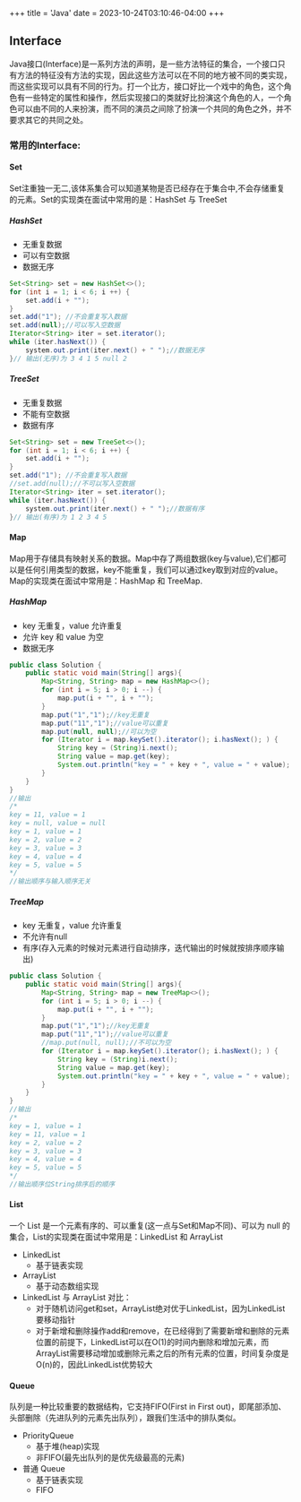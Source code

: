 +++
title = 'Java'
date = 2023-10-24T03:10:46-04:00
+++

## Interface
Java接口(Interface)是一系列方法的声明，是一些方法特征的集合，一个接口只有方法的特征没有方法的实现，因此这些方法可以在不同的地方被不同的类实现，而这些实现可以具有不同的行为。打一个比方，接口好比一个戏中的角色，这个角色有一些特定的属性和操作，然后实现接口的类就好比扮演这个角色的人，一个角色可以由不同的人来扮演，而不同的演员之间除了扮演一个共同的角色之外，并不要求其它的共同之处。

### 常用的Interface:

#### Set
Set注重独一无二,该体系集合可以知道某物是否已经存在于集合中,不会存储重复的元素。Set的实现类在面试中常用的是：HashSet 与 TreeSet

##### HashSet
- 无重复数据
- 可以有空数据
- 数据无序

```java
Set<String> set = new HashSet<>();
for (int i = 1; i < 6; i ++) {
    set.add(i + "");
}
set.add("1"); //不会重复写入数据
set.add(null);//可以写入空数据
Iterator<String> iter = set.iterator();
while (iter.hasNext()) {
    system.out.print(iter.next() + " ");//数据无序 
}// 输出(无序)为 3 4 1 5 null 2
```

##### TreeSet
- 无重复数据
- 不能有空数据
- 数据有序

```java
Set<String> set = new TreeSet<>();
for (int i = 1; i < 6; i ++) {
    set.add(i + "");
}
set.add("1"); //不会重复写入数据
//set.add(null);//不可以写入空数据
Iterator<String> iter = set.iterator();
while (iter.hasNext()) {
    system.out.print(iter.next() + " ");//数据有序
}// 输出(有序)为 1 2 3 4 5
```


#### Map
Map用于存储具有映射关系的数据。Map中存了两组数据(key与value),它们都可以是任何引用类型的数据，key不能重复，我们可以通过key取到对应的value。Map的实现类在面试中常用是：HashMap 和 TreeMap.

##### HashMap
- key 无重复，value 允许重复
- 允许 key 和 value 为空
- 数据无序
```java
public class Solution {
    public static void main(String[] args){
        Map<String, String> map = new HashMap<>();
        for (int i = 5; i > 0; i --) {
            map.put(i + "", i + "");
        }
        map.put("1","1");//key无重复
        map.put("11","1");//value可以重复
        map.put(null, null);//可以为空
        for (Iterator i = map.keySet().iterator(); i.hasNext(); ) {
            String key = (String)i.next();
            String value = map.get(key);
            System.out.println("key = " + key + ", value = " + value);
        }
    }
}
//输出
/*
key = 11, value = 1
key = null, value = null
key = 1, value = 1
key = 2, value = 2
key = 3, value = 3
key = 4, value = 4
key = 5, value = 5
*/
//输出顺序与输入顺序无关
```

##### TreeMap
- key 无重复，value 允许重复
- 不允许有null
- 有序(存入元素的时候对元素进行自动排序，迭代输出的时候就按排序顺序输出)
```java
public class Solution {
    public static void main(String[] args){
        Map<String, String> map = new TreeMap<>();
        for (int i = 5; i > 0; i --) {
            map.put(i + "", i + "");
        }
        map.put("1","1");//key无重复
        map.put("11","1");//value可以重复
        //map.put(null, null);//不可以为空
        for (Iterator i = map.keySet().iterator(); i.hasNext(); ) {
            String key = (String)i.next();
            String value = map.get(key);
            System.out.println("key = " + key + ", value = " + value);
        }
    }
}
//输出
/*
key = 1, value = 1
key = 11, value = 1
key = 2, value = 2
key = 3, value = 3
key = 4, value = 4
key = 5, value = 5
*/
//输出顺序位String排序后的顺序
```

#### List
一个 List 是一个元素有序的、可以重复(这一点与Set和Map不同)、可以为 null 的集合，List的实现类在面试中常用是：LinkedList 和 ArrayList
- LinkedList
    - 基于链表实现
- ArrayList
    - 基于动态数组实现
- LinkedList 与 ArrayList 对比：
    - 对于随机访问get和set，ArrayList绝对优于LinkedList，因为LinkedList要移动指针
    - 对于新增和删除操作add和remove，在已经得到了需要新增和删除的元素位置的前提下，LinkedList可以在O(1)的时间内删除和增加元素，而ArrayList需要移动增加或删除元素之后的所有元素的位置，时间复杂度是O(n)的，因此LinkedList优势较大


#### Queue
队列是一种比较重要的数据结构，它支持FIFO(First in First out)，即尾部添加、头部删除（先进队列的元素先出队列），跟我们生活中的排队类似。
- PriorityQueue
    - 基于堆(heap)实现
    - 非FIFO(最先出队列的是优先级最高的元素)
- 普通 Queue
    - 基于链表实现
    - FIFO
